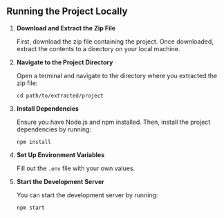 ## Running the Project Locally

1. **Download and Extract the Zip File**

   First, download the zip file containing the project. Once downloaded, extract the contents to a directory on your local machine.

2. **Navigate to the Project Directory**

   Open a terminal and navigate to the directory where you extracted the zip file:

    `cd path/to/extracted/project`

3.  **Install Dependencies**

    Ensure you have Node.js and npm installed. Then, install the project dependencies by running:

    `npm install`

4. **Set Up Environment Variables**

    Fill out the `.env` file with your own values.

5. **Start the Development Server**

    You can start the development server by running:

    `npm start`